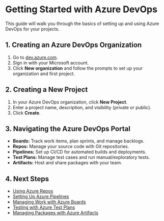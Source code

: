 # Getting Started with Azure DevOps

This guide will walk you through the basics of setting up and using Azure DevOps for your projects.

## 1. Creating an Azure DevOps Organization

1. Go to [dev.azure.com](https://dev.azure.com/).
2. Sign in with your Microsoft account.
3. Click **New organization** and follow the prompts to set up your organization and first project.

## 2. Creating a New Project

1. In your Azure DevOps organization, click **New Project**.
2. Enter a project name, description, and visibility (private or public).
3. Click **Create**.

## 3. Navigating the Azure DevOps Portal

- **Boards:** Track work items, plan sprints, and manage backlogs.
- **Repos:** Manage your source code with Git repositories.
- **Pipelines:** Set up CI/CD for automated builds and deployments.
- **Test Plans:** Manage test cases and run manual/exploratory tests.
- **Artifacts:** Host and share packages with your team.

## 4. Next Steps

- [Using Azure Repos](repos.md)
- [Setting Up Azure Pipelines](pipelines.md)
- [Managing Work with Azure Boards](boards.md)
- [Testing with Azure Test Plans](testplans.md)
- [Managing Packages with Azure Artifacts](artifacts.md)
